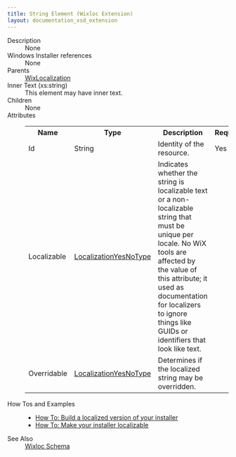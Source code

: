 ```yaml
---
title: String Element (Wixloc Extension)
layout: documentation_xsd_extension
---
```

<dl>
  <dt>Description</dt>
  <dd>None</dd>
  <dt>Windows Installer references</dt>
  <dd>None</dd>
  <dt>Parents</dt>
  <dd>
    <a href="../wixlocalization/" class="extension">WixLocalization</a>
  </dd>
  <dt>Inner Text (xs:string)</dt>
  <dd>This element may have inner text.</dd>
  <dt>Children</dt>
  <dd>None</dd>
  <dt>Attributes</dt>
  <dd>
    <table cellspacing="0" cellpadding="0" class="schema">
      <tr>
        <th width="15%">Name</th>
        <th width="15%">Type</th>
        <th width="65%">Description</th>
        <th width="15%">Required</th>
      </tr>
      <tr>
        <td>Id</td>
        <td>String</td>
        <td>Identity of the resource.</td>
        <td>Yes</td>
      </tr>
      <tr>
        <td>Localizable</td>
        <td><a href="../simple_type_localizationyesnotype/">LocalizationYesNoType</a></td>
        <td>Indicates whether the string is localizable text or a non-localizable string that must be unique per locale. No WiX tools are affected by the value of this attribute; it used as documentation for localizers to ignore things like GUIDs or identifiers that look like text.</td>
        <td>&nbsp;</td>
      </tr>
      <tr>
        <td>Overridable</td>
        <td><a href="../simple_type_localizationyesnotype/">LocalizationYesNoType</a></td>
        <td>Determines if the localized string may be overridden.</td>
        <td>&nbsp;</td>
      </tr>
    </table>
  </dd>
  <dt>How Tos and Examples</dt>
  <dd>
    <ul>
      <li>
        <a href="../../../howtos/ui_and_localization/build_a_localized_version">How To: Build a localized version of your installer</a>
      </li>
      <li>
        <a href="../../../howtos/ui_and_localization/make_installer_localizable">How To: Make your installer localizable</a>
      </li>
    </ul>
  </dd>
  <dt>See Also</dt>
  <dd>
    <a href="../">Wixloc Schema</a>
  </dd>
</dl>
